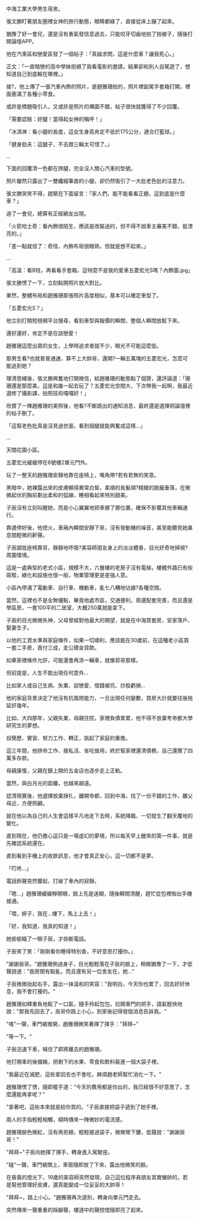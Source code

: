 中海工業大學男生宿舍。  

張文勝盯著朋友圈裡女神的旅行動態，眼睛都綠了，直接從床上蹦了起來。  

猶豫了好一會兒，還是沒有勇氣發信息過去，只能咬牙切齒地拍了拍被子，隨後打開論壇APP。  

他在汽車區和戀愛區發了一個帖子：「真誠求問，這是什麼車？讓我死心。」  

正文：「一直暗戀的高中學妹拒絕了我看電影的邀請，結果卻和別人自駕遊了，想知道自己到底輸在哪裡。」  

接?，他上傳了一張汽車內飾的照片，是趙雅珊拍的，照片裡副駕手套箱打開，裡面塞滿了各種小零食。  

或許是標題吸引人，又或許是照片的構圖不錯，帖子很快就獲得了不少回覆。  

「需要認賠：好腿！當得起女神的稱呼！」  

「冰淇淋：看小腿的長度，這女生身高肯定不低於175公分，適合打籃球。」  

「健身勁夫：這腿子，不去蹬三輪太可惜了。」  

...  

下面的回覆清一色都在誇腿，完全沒人關心汽車的型號。  

照片雖然只露出了一雙纖細筆直的小腿，卻仍然吸引了一大批老色批的注意力。  

張文勝哭笑不得，趕緊在下面留言：「家人們，能不能看看正題，這到底是什麼車？」  

過了一會兒，總算有正經網友出現。  

「火箭哈士奇：看內飾很陌生，應該是改裝過的，但不得不說車主審美不錯，挺漂亮的。」  

「差一點就信了：奇怪，內飾布局很眼熟，但就是想不起來。」  

...  

「高溫：看B柱，再看看手套箱，這特麼不是我的愛車五菱宏光S嗎？內飾圖.jpg」  

張文勝愣了一下，立刻點開照片放大對比。  

果然，整體布局和趙雅珊那張照片高度相似，基本可以確定車型了。  

「五菱宏光S？」  

他立刻打開短視頻平台搜尋，看到車型與報價的瞬間，整個人瞬間放鬆下來。  

還好還好，肯定不是在談戀愛！  

趙雅珊這麼出眾的女生，上學時追求者就不少，眼光不可能這麼低。  

那男生看?也就普普通通，算不上大帥哥，還開?一輛五萬塊的五菱宏光，怎麼可能追到她？  

理清思緒後，張文勝興奮地打開微信，給趙雅珊的動態點了個贊，還評論道：「珊珊還是那麼美，這是和誰一起去玩了？五菱宏光空間大，下次帶我一起啊，我最近選修了攝影課，拍照技術嘎嘎好！」  

欣賞了一陣趙雅珊的美照後，他看?不斷跳出的通知消息，最終還是選擇把論壇裡的帖子刪了。  

「這幫老色批真是沒見過世面，看到個腿就能興奮成這樣...」  

...  

天闊花園小區。  

五菱宏光緩緩停在6號樓2單元門外。  

玩了一整天的趙雅珊安靜地靠在座椅上，嘴角帶?若有若無的笑意。  

黑暗中，她裸露出來的皮膚顯得異常白皙，柔順的長髮順?精緻的臉龐垂落，在微微起伏的胸前劃出柔和的弧線，睡相看起來特別甜美。  

子辰沒有立刻叫醒她，而是小心翼翼地把車挪了挪位置，確保不影響其他車輛通行。  

靠邊停好後，他熄火，車廂內瞬間安靜下來，沒有發動機的噪音，甚至能聽見她鼻息間輕微的鼾聲。  

子辰調低座椅靠背，靜靜地呼吸?美容師朋友身上的淡淡體香，目光好奇地掃視?周圍環境。  

這是一處典型的老式小區，規模不大，六層樓的老房子沒有電梯，樓體外牆已有些斑駁，綠化和設施也很一般，物業管理更是差強人意。  

小區內停滿了電動車、自行車、機動車，亂七八糟地佔據?各種空間。  

當然，這裡也不是全無優點，畢竟地處市區，交通便利，周邊配套完善，而且還是學區房，一套100平的二居室，大概250萬就能拿下。  

子辰的目光微微失神，父母曾經對他最大的期望，就是在中海買套房，安家落戶、娶妻生子。  

以他的工資水準與家庭條件，如果一切順利，應該能在30歲前，在這種老小區買一套二手房，首付三成，走公積金貸款。  

如果家裡條件允許，可能還會再添一輛車，就像郭哥那樣。  

但前提是，人生不能出現任何意外...  

比如家人或自己生病、失業、談戀愛、借錢被坑、炒股虧損...  

他的家庭背景決定了他沒有抗風險能力，一旦出現任何變數，買房大計就要往後拖延好幾年。  

比如，大四那年，父親失業，母親住院，家裡負債累累，他不得不放棄考帝都大學研究生的夢想。  

投簡歷、實習、努力工作、轉正，挑起了家庭的重擔。  

這三年間，他拼命工作、接私活、省吃儉用，終於幫家裡還清債務，自己還攢了四萬多存款。  

母親康復，父親在鎮上開的五金店也逐步走上正軌。  

當然，與白月光的距離，也越來越遠。  

認清現實後，他選擇放棄掙扎，離開帝都，回到中海，找了一份不錯的工作，離父母近，方便照顧。  

就在他以為自己的人生會這樣平凡地走下去時，系統降臨，一切發生了翻天覆地的變化。  

直到現在，他仍擔心這只是一場虛幻的夢境，所以每天早上醒來的第一件事，就是先確認系統還在。  

直到看到手機上的收款訊息，他才會真正安心，這一切都不是夢。  

「叮咚...」  

電話鈴聲突然響起，打破了車內的寂靜。  

「嗯...」趙雅珊緩緩睜開眼，臉上先是迷糊，隨後瞬間清醒，趕忙從包裡掏出手機接通。  

「喂，婷子，我在...樓下，馬上上去！」  

「好，我知道，我真的知道！」  

她偷偷瞄了一眼子辰，才掛斷電話。  

子辰笑了笑：「剛剛看你睡得特別香，不好意思打擾你。」  

"謝謝辰哥。"趙雅珊側過身子，目光輕輕落在子辰的臉上，稍微猶豫了一下，才低聲說道："我房間有點亂，而且還有另一位舍友在，她..."

子辰微微抬起右手，露出一抹溫和的笑容："我明白，今天你也累了，回去好好休息，我不會打擾的。"

趙雅珊如釋重負地鬆了一口氣，隨手拎起包包，拉開車門的把手，語氣輕快地說："那我先回去了，辰哥你路上小心，到家後記得發個消息告訴我。"

"喀"一聲，車門被推開，趙雅珊微笑著揮了揮手："拜拜~"

"等一下。"

子辰迅速下車，喊住了即將離去的趙雅珊。

他打開車的後備箱，把剩下的水果、零食和飲料裝進一個大袋子裡。

"我最近在減肥，這些拿回去也不會吃，麻煩趙老師幫忙消化一下。"

趙雅珊愣了愣，隨即擺手道："今天的費用都是你出的，我已經很不好意思了，怎麼還能再拿呢？"

"拿著吧，這些本來就是給你買的。"子辰直接把袋子遞到了她手裡。

兩人的手指輕輕相觸，頓時傳來一陣微妙的電流感。

趙雅珊臉色微紅，沒有再拒絕，輕輕接過袋子，微微彎下腰，低聲說："謝謝辰哥！"

"拜拜~"子辰向她揮了揮手，轉身進入駕駛座。

"碰"一聲，車門被關上，車窗隨即放了下來，露出他微笑的臉。

在昏黃的燈光下，19歲的美容師突然發現，自己這位程序員朋友其實蠻帥的，若是幫他管理好皮膚，還真能變成一位妥妥的大帥哥！

"拜拜~，路上小心。"趙雅珊再次道別，轉身向單元門走去。

突然傳來一聲重重的跺腳聲，樓道中的聲控燈隨即亮了起來。
